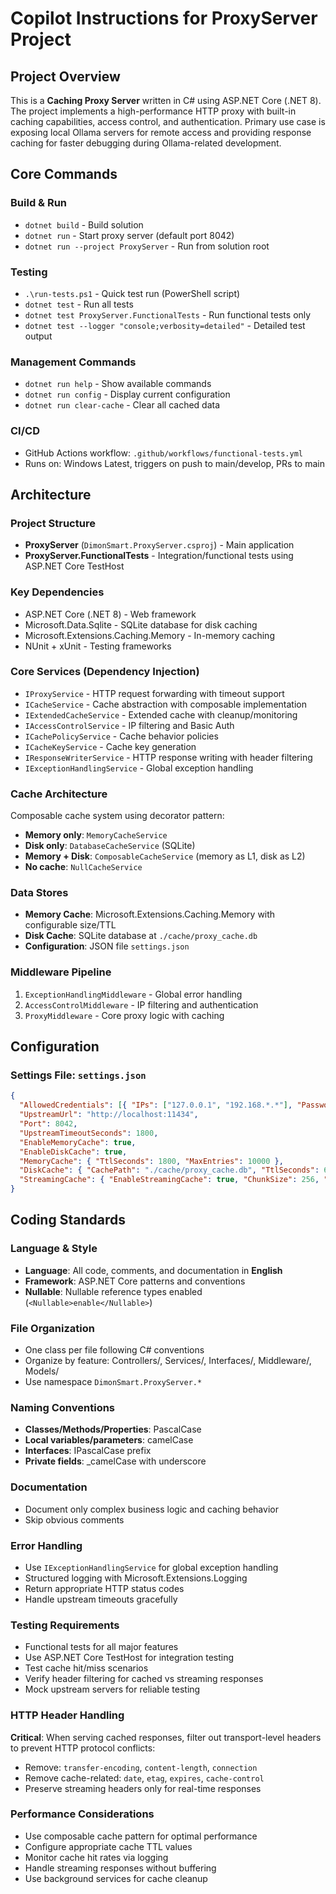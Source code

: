 # Copilot Instructions for ProxyServer Project

## Project Overview

This is a **Caching Proxy Server** written in C# using ASP.NET Core (.NET 8). The project implements a high-performance HTTP proxy with built-in caching capabilities, access control, and authentication. Primary use case is exposing local Ollama servers for remote access and providing response caching for faster debugging during Ollama-related development.

## Core Commands

### Build & Run
- `dotnet build` - Build solution
- `dotnet run` - Start proxy server (default port 8042)
- `dotnet run --project ProxyServer` - Run from solution root

### Testing
- `.\run-tests.ps1` - Quick test run (PowerShell script)
- `dotnet test` - Run all tests
- `dotnet test ProxyServer.FunctionalTests` - Run functional tests only
- `dotnet test --logger "console;verbosity=detailed"` - Detailed test output

### Management Commands
- `dotnet run help` - Show available commands
- `dotnet run config` - Display current configuration
- `dotnet run clear-cache` - Clear all cached data

### CI/CD
- GitHub Actions workflow: `.github/workflows/functional-tests.yml`
- Runs on: Windows Latest, triggers on push to main/develop, PRs to main

## Architecture

### Project Structure
- **ProxyServer** (`DimonSmart.ProxyServer.csproj`) - Main application
- **ProxyServer.FunctionalTests** - Integration/functional tests using ASP.NET Core TestHost

### Key Dependencies
- ASP.NET Core (.NET 8) - Web framework
- Microsoft.Data.Sqlite - SQLite database for disk caching
- Microsoft.Extensions.Caching.Memory - In-memory caching
- NUnit + xUnit - Testing frameworks

### Core Services (Dependency Injection)
- `IProxyService` - HTTP request forwarding with timeout support
- `ICacheService` - Cache abstraction with composable implementation
- `IExtendedCacheService` - Extended cache with cleanup/monitoring
- `IAccessControlService` - IP filtering and Basic Auth
- `ICachePolicyService` - Cache behavior policies  
- `ICacheKeyService` - Cache key generation
- `IResponseWriterService` - HTTP response writing with header filtering
- `IExceptionHandlingService` - Global exception handling

### Cache Architecture
Composable cache system using decorator pattern:
- **Memory only**: `MemoryCacheService`
- **Disk only**: `DatabaseCacheService` (SQLite)
- **Memory + Disk**: `ComposableCacheService` (memory as L1, disk as L2)
- **No cache**: `NullCacheService`

### Data Stores
- **Memory Cache**: Microsoft.Extensions.Caching.Memory with configurable size/TTL
- **Disk Cache**: SQLite database at `./cache/proxy_cache.db`
- **Configuration**: JSON file `settings.json`

### Middleware Pipeline
1. `ExceptionHandlingMiddleware` - Global error handling
2. `AccessControlMiddleware` - IP filtering and authentication
3. `ProxyMiddleware` - Core proxy logic with caching

## Configuration

### Settings File: `settings.json`
```json
{
  "AllowedCredentials": [{ "IPs": ["127.0.0.1", "192.168.*.*"], "Passwords": ["pass"] }],
  "UpstreamUrl": "http://localhost:11434",
  "Port": 8042,
  "UpstreamTimeoutSeconds": 1800,
  "EnableMemoryCache": true,
  "EnableDiskCache": true,
  "MemoryCache": { "TtlSeconds": 1800, "MaxEntries": 10000 },
  "DiskCache": { "CachePath": "./cache/proxy_cache.db", "TtlSeconds": 604800, "MaxSizeMB": 1024 },
  "StreamingCache": { "EnableStreamingCache": true, "ChunkSize": 256, "ChunkDelayMs": 10 }
}
```

## Coding Standards

### Language & Style
- **Language**: All code, comments, and documentation in **English**
- **Framework**: ASP.NET Core patterns and conventions
- **Nullable**: Nullable reference types enabled (`<Nullable>enable</Nullable>`)

### File Organization
- One class per file following C# conventions
- Organize by feature: Controllers/, Services/, Interfaces/, Middleware/, Models/
- Use namespace `DimonSmart.ProxyServer.*` 

### Naming Conventions
- **Classes/Methods/Properties**: PascalCase
- **Local variables/parameters**: camelCase
- **Interfaces**: IPascalCase prefix
- **Private fields**: _camelCase with underscore

### Documentation
- Document only complex business logic and caching behavior
- Skip obvious comments

### Error Handling
- Use `IExceptionHandlingService` for global exception handling
- Structured logging with Microsoft.Extensions.Logging
- Return appropriate HTTP status codes
- Handle upstream timeouts gracefully

### Testing Requirements
- Functional tests for all major features
- Use ASP.NET Core TestHost for integration testing
- Test cache hit/miss scenarios
- Verify header filtering for cached vs streaming responses
- Mock upstream servers for reliable testing

### HTTP Header Handling
**Critical**: When serving cached responses, filter out transport-level headers to prevent HTTP protocol conflicts:
- Remove: `transfer-encoding`, `content-length`, `connection`
- Remove cache-related: `date`, `etag`, `expires`, `cache-control`
- Preserve streaming headers only for real-time responses

### Performance Considerations
- Use composable cache pattern for optimal performance
- Configure appropriate cache TTL values
- Monitor cache hit rates via logging
- Handle streaming responses without buffering
- Use background services for cache cleanup

